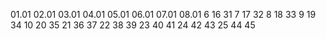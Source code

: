 01.01
02.01
03.01
04.01
05.01
06.01
07.01
08.01
6 16 31
7 17 32
8 18 33
9 19 34
10 20 35
21 36 37
22 38 39
23 40 41
24 42 43
25 44 45
